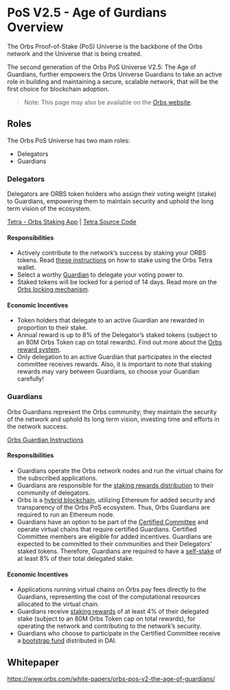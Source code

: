 # PoS V2.5 - Age of Gurdians Overview

The Orbs Proof-of-Stake (PoS) Universe is the backbone of the Orbs network and the Universe that is being created.

The second generation of the Orbs PoS Universe V2.5: The Age of Guardians, further empowers the Orbs Universe Guardians to take an active role in building and maintaining a secure, scalable network, that will be the first choice for blockchain adoption.

> Note: This page may also be available on the [Orbs website](https://www.orbs.com/orbs-pos-universe/).

## Roles

The Orbs PoS Universe has two main roles:

* Delegators
* Guardians

### Delegators

Delegators are ORBS token holders who assign their voting weight (stake) to Guardians, empowering them to maintain security and uphold the long term vision of the ecosystem.

[Tetra - Orbs Staking App](https://staking.orbs.network) | [Tetra Source Code](https://github.com/orbs-network/staking-wallet)

#### Responsibilities

* Actively contribute to the network’s success by staking your ORBS tokens. Read [these instructions](https://www.orbs.com/tetra-orbs-staking-wallet-tutorial/) on how to stake using the Orbs Tetra wallet.
* Select a worthy [Guardian](https://staking.orbs.network/guardians) to delegate your voting power to.
* Staked tokens will be locked for a period of 14 days. Read more on the [Orbs locking mechanism](https://www.orbs.com/introducing-locking-when-staking-orbs/).

#### Economic Incentives

* Token holders that delegate to an active Guardian are rewarded in proportion to their stake.
* Annual reward is up to 8% of the Delegator’s staked tokens (subject to an 80M Orbs Token cap on total rewards). Find out more about the [Orbs reward system](https://www.orbs.com/white-papers/orbs-pos-v2-the-age-of-guardians-section-rewards-fees-bootstrap-fund/).
* Only delegation to an active Guardian that participates in the elected committee receives rewards. Also, it is important to note that staking rewards may vary between Guardians, so choose your Guardian carefully!

### Guardians

Orbs Guardians represent the Orbs community; they maintain the security of the network and uphold its long term vision, investing time and efforts in the network success.

[Orbs Guardian Instructions](https://github.com/orbs-network/validator-instructions)

#### Responsibilities

* Guardians operate the Orbs network nodes and run the virtual chains for the subscribed applications.
* Guardians are responsible for the [staking rewards distribution](https://www.orbs.com/white-papers/orbs-pos-v2-the-age-of-guardians-section-rewards-distributions/) to their community of delegators.
* Orbs is a [hybrid blockchain](https://www.orbs.com/white-papers/orbs-pos-v2-the-age-of-guardians-section-pos-on-ethereum/), utilizing Ethereum for added security and transparency of the Orbs PoS ecosystem. Thus, Orbs Guardians are required to run an Ethereum node.
* Guardians have an option to be part of the [Certified Committee](https://www.orbs.com/white-papers/orbs-pos-v2-the-age-of-guardians-section-election-committees/) and operate virtual chains that require certified Guardians. Certified Committee members are eligible for added incentives.
Guardians are expected to be committed to their communities and their Delegators’ staked tokens. Therefore, Guardians are required to have a [self-stake](https://www.orbs.com/white-papers/orbs-pos-v2-the-age-of-guardians-section-minimum-self-delegation/) of at least 8% of their total delegated stake.

#### Economic Incentives

* Applications running virtual chains on Orbs pay fees directly to the Guardians, representing the cost of the computational resources allocated to the virtual chain.
* Guardians receive [staking rewards](https://www.orbs.com/white-papers/orbs-pos-v2-the-age-of-guardians-section-rewards-fees-bootstrap-fund/) of at least 4% of their delegated stake (subject to an 80M Orbs Token cap on total rewards), for operating the network and contributing to the network’s security.
* Guardians who choose to participate in the Certified Committee receive a [bootstrap fund](https://www.orbs.com/white-papers/orbs-pos-v2-the-age-of-guardians-section-rewards-fees-bootstrap-fund/) distributed in DAI.

## Whitepaper

https://www.orbs.com/white-papers/orbs-pos-v2-the-age-of-guardians/
